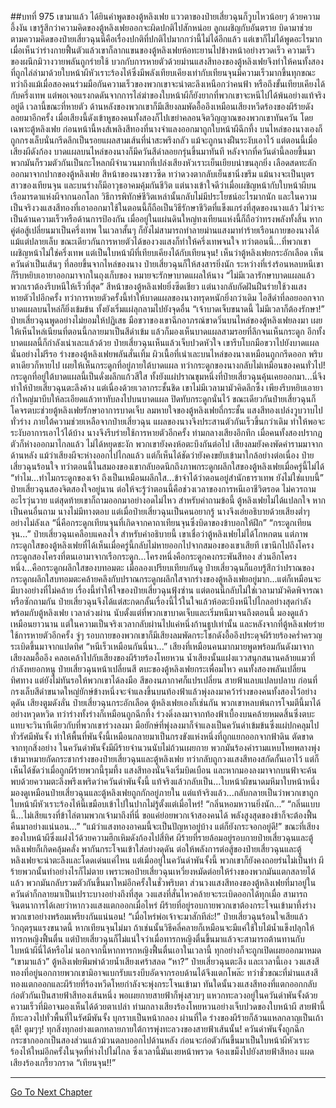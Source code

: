 ##บทที่ 975 เขามาแล้ว
ได้ยินคำพูดของตู้หลิงเฟย แววตาของป๋ายเสี่ยวฉุนก็วูบไหวน้อยๆ ด้วยความอึ้งงัน เขารู้สึกว่าความคิดของตู้หลิงเฟยออกจะผิดปกติไปสักหน่อย ลูกเผชิญกับอันตราย บิดามาช่วย ตามความคิดของป๋ายเสี่ยวฉุนนี่คือเรื่องปกติที่ปกติไปมากกว่านี้ไม่ได้อีกแล้ว แต่เขาก็ไม่ได้พูดอะไรมาก เมื่อเห็นว่าร่างกายฟื้นตัวแล้วเขาก็ลากแขนของตู้หลิงเฟยห้อทะยานไปข้างหน้าอย่างรวดเร็ว
ความเร็วของผนึกมิวางวายพลันถูกร่ายใช้ บวกกับการหายตัวด้วยม่านแสงสีทองของตู้หลิงเฟยจึงทำให้คนทั้งสองที่ถูกไล่ล่ามาด้วยใบหน้าผีหัวเราะร้องไห้ซึ่งมีพลังเทียบเคียงเท่ากับเทียนจุนมีความเร็วมากขึ้นทุกขณะ
ทว่าถึงแม้เมื่อสองคนร่วมมือกันความเร็วของพวกเขาจะน่าตะลึงเหนือกว่าคนฟ้า หรือถึงขั้นเทียบเคียงได้กับครึ่งเทพ แต่พอเจอแรงกดดันจากการไล่ฆ่าของใบหน้าผีก็ยังยากที่พวกเขาจะหนีไปได้พ้นอย่างแท้จริงอยู่ดี เวลานี้ขณะที่หายตัว ด้านหลังของพวกเขาก็มีเสียงลมพัดอื้ออึงเหมือนเสียงหวีดร้องของผีร้ายดังลอยมาอีกครั้ง เมื่อเสียงนี้ดังเข้าหูของคนทั้งสองก็ไปเขย่าคลอนจิตวิญญาณของพวกเขาทันควัน
โดยเฉพาะตู้หลิงเฟย ก่อนหน้านี้หงส์เพลิงสีทองที่นางจำแลงออกมาถูกใบหน้าผีฉีกทึ้ง บนไหล่ของนางเองก็ถูกกรงเล็บนั่นกรีดลึกเป็นรอยแผลสามเส้นที่น่าสะพรึงกลัว แม้จะถูกนางฝืนระงับเอาไว้ แต่ตอนนี้เมื่อเสียงผีดังก้อง บาดแผลบนไหล่ของนางก็มีควันสีดำลอยกรุ่นขึ้นมาทันที
หลังจากที่ควันดำนี้ลอยขึ้นมา พวกมันก็รวมตัวกันเป็นกะโหลกผีจำนวนมากที่เปล่งเสียงหัวเราะเย็นเยียบน่าขนลุกยิ่ง
เลือดสดทะลักออกมาจากปากของตู้หลิงเฟย สีหน้าของนางขาวซีด ทว่าดวงตากลับเย็นชานิ่งขรึม แม้นางจะเป็นบุตรสาวของเทียนจุน และบนร่างก็มีอาวุธอาคมคุ้มกันชีวิต แต่นางเข้าใจดีว่าเมื่อเผชิญหน้ากับใบหน้าผีบนเรือมารดาแห่งผีจากนอกโลก วิธีการพิทักษ์ชีวิตเหล่านั้นกลับไม่มีประโยชน์อะไรมากนัก และในความเป็นจริงวงแสงสีทองที่เอาออกมาใช้ในตอนนี้ก็ถือเป็นวิธีรักษาชีวิตที่แข็งแกร่งที่สุดของนางแล้ว
ไม่ว่าจะเป็นด้านความเร็วหรือด้านการป้องกัน เมื่ออยู่ในแผ่นดินใหญ่ทงเทียนแห่งนี้ก็ถือว่าทรงพลังทั้งสิ้น หากคู่ต่อสู้เปลี่ยนมาเป็นครึ่งเทพ ในเวลาสั้นๆ ก็ยังไม่สามารถทำลายม่านแสงมาทำร้ายเรือนกายของนางได้แม้แต่ปลายเล็บ
ขณะเดียวกันการหายตัวได้ของวงแสงก็ทำให้ครึ่งเทพจนใจ ทว่าตอนนี้...ที่พวกเขาเผชิญหน้าไม่ใช่ครึ่งเทพ แต่เป็นใบหน้าผีที่เทียบเคียงได้กับเทียนจุน!
เห็นว่าตู้หลิงเฟยกระอักเลือด เห็นควันดำเป็นเส้นๆ ที่ลอยขึ้นจากไหล่ของนาง ป๋ายเสี่ยวฉุนก็ให้สงสารยิ่งนัก ระหว่างที่เร่งร้อนหลบหนีเขาก็รีบหยิบเอายาออกมาจากในถุงเก็บของ หมายจะรักษาบาดแผลให้นาง
“ไม่มีเวลารักษาบาดแผลแล้ว พวกเราต้องรีบหนีให้เร็วที่สุด” สีหน้าของตู้หลิงเฟยยิ่งซีดเชียว แต่นางกลับกัดฝันฝืนร่ายใช้วงแสงหายตัวไปอีกครั้ง
ทว่าการหายตัวครั้งนี้ทำให้บาดแผลของนางทรุดหนักยิ่งกว่าเดิม ไอสีดำที่ลอยออกจากบาดแผลบนไหล่ก็ยิ่งเข้มข้น ทั้งยังเริ่มแผ่ลุกลามไปยังจุดอื่น
“เจ้าบาดเจ็บขนาดนี้ ไม่มีเวลาก็ต้องรักษา!” ป๋ายเสี่ยวฉุนพูดอย่างไม่ยอมให้ปฏิเสธ มือขวาของเขาฉีกอาภรณ์ขาดวิ่นบนไหล่ของตู้หลิงเฟยลงมา เผยให้เห็นไหล่เนียนที่ตอนนี้กลายมาเป็นสีดำเข้ม แล้วก็มองเห็นบาดแผลสามรอยที่ลึกจนเห็นกระดูก อีกทั้งบาดแผลนี้ก็กำลังเน่าเละแล้วด้วย
ป๋ายเสี่ยวฉุนเห็นแล้วเจ็บปวดหัวใจ เขารีบโบกมือขวาไปยังบาดแผลนั่นอย่างไม่รีรอ ร่างของตู้หลิงเฟยพลันสั่นเทิ้ม ผิวเนื้อที่เน่าเละบนไหล่ของนางเหมือนถูกกรีดออก พริบตาเดียวก็หายไป เผยให้เห็นกระดูกที่อยู่ภายใต้บาดแผล
ทว่ากระดูกของนางกลับไม่เหมือนของคนทั่วไป!
กระดูกที่อยู่ใต้บาดแผลนี้เป็นดั่งผลึกแก้วสีใส ทั้งยังแผ่ปราณขุมหนึ่งที่ป๋ายเสี่ยวฉุนคุ้นเคยออกมา...นี่จึงทำให้ป๋ายเสี่ยวฉุนตะลึงค้าง
แต่เนื่องด้วยเวลากระชั้นชิด เขาไม่มีเวลามามัวคิดลึกซึ้ง เพียงรีบหยิบเอายากำใหญ่มาบีบให้ละเอียดแล้วทาทับลงไปบนบาดแผล ปิดทับกระดูกนั่นไว้ ขณะเดียวกันป๋ายเสี่ยวฉุนก็โคจรตบะช่วยตู้หลิงเฟยรักษาอาการบาดเจ็บ
ลมหายใจของตู้หลิงเฟยถี่กระชั้น แสงสีทองเปล่งวูบวาบไปทั่วร่าง ภายใต้ความช่วยเหลือจากป๋ายเสี่ยวฉุน แผลของนางจึงประสานตัวกันเร็วขึ้นกว่าเดิม ทำให้พอจะระงับอาการเอาไว้ได้บ้าง นางจึงรีบร่ายใช้การหายตัวอีกครั้ง ท่ามกลางเสียงอึกทึก เมื่อคนทั้งสองปรากฏตัวก็ห่างออกมาไกลแล้ว
ไม่ได้หยุดชะงัก พวกเขายังคงห้อตะบึงกันต่อไป
เสียงลมยังคงพัดคำรามมาจากด้านหลัง แม้ว่าเสียงผีจะห่างออกไปไกลแล้ว แต่ก็เห็นได้ชัดว่ายังคงขยับเข้ามาใกล้อย่างต่อเนื่อง ป๋ายเสี่ยวฉุนร้อนใจ ทว่าตอนนี้ในสมองของเขากลับอดนึกถึงภาพกระดูกผลึกใสของตู้หลิงเฟยเมื่อครู่นี้ไม่ได้
“ทำไม...ทำไมกระดูกของเจ้า ถึงเป็นเหมือนผลึกใส...ข้าจำได้ว่าตอนอยู่สำนักธาราเทพ ยังไม่ใช่แบบนี้” ป๋ายเสี่ยวฉุนสองจิตสองใจอยู่นาน ต่อให้จะรู้ว่าตอนนี้คือช่วงเวลาของการหนีเอาชีวิตรอด ไม่ควรถามอะไรวุ่นวาย แต่สุดท้ายเขาก็ถามออกมาอย่างอดไม่ไหว
สำหรับคำถามข้อนี้ ตู้หลิงเฟยไม่ได้แปลกใจ หากเป็นคนอื่นถาม นางไม่มีทางตอบ แต่เมื่อป๋ายเสี่ยวฉุนเป็นคนอยากรู้ นางจึงเอ่ยอธิบายด้วยเสียงต่ำๆ อย่างไม่ลังเล
“นี่คือกระดูกเทียนจุนที่เกิดจากคาถาเทียนจุนซึ่งบิดาของข้าบอกให้ฝึก”
“กระดูกเทียนจุน...” ป๋ายเสี่ยวฉุนเคลือบแคลงใจ สำหรับคำอธิบายนี้ เขาเชื่อว่าตู้หลิงเฟยไม่ได้โกหกตน แต่ภาพกระดูกใสของตู้หลิงเฟยที่ได้เห็นเมื่อครู่นี้กลับไม่หายออกไปจากสมองของเขาเสียที
เขานึกไปถึงโครงกระดูกสองโครงที่ตนเอามาจากเรือกระดูก...โครงหนึ่งคือกระดูกคงกระพันสีทอง ส่วนอีกโครงหนึ่ง...คือกระดูกผลึกใสของบทอมตะ
เมื่อลองเปรียบเทียบกันดู ป๋ายเสี่ยวฉุนก็แอบรู้สึกว่าปราณของกระดูกผลึกใสบทอมตะคล้ายคลึงกับปราณกระดูกผลึกใสจากร่างของตู้หลิงเฟยอยู่มาก...แต่ก็เหมือนจะมีบางอย่างที่ไม่คล้าย
เรื่องนี้ทำให้ใจของป๋ายเสี่ยวฉุนฟุ้งซ่าน แต่ตอนนี้กลับไม่ใช่เวลามามัวคิดพิจารณาหรือซักถามกัน ป๋ายเสี่ยวฉุนจึงได้แต่สะกดกลั้นเรื่องนี้ไว้ในใจแล้วห้อตะบึงหนีไปไกลอย่างสุดกำลังพร้อมกับตู้หลิงเฟย
เวลาล่วงผ่าน นับตั้งแต่ที่พวกเขาบาดเจ็บและเริ่มหนีมาจนถึงตอนนี้ มองดูแล้วเหมือนยาวนาน แต่ในความเป็นจริงเวลากลับผ่านไปแค่หนึ่งก้านธูปเท่านั้น
และหลังจากที่ตู้หลิงเฟยร่ายใช้การหายตัวอีกครั้ง จู่ๆ รอบกายของพวกเขาก็มีเสียงลมพัดกระโชกดังอื้ออึงประดุจผีร้ายร้องคร่ำครวญระเบิดขึ้นมาจากแปดทิศ
“หนีเร็วเหมือนกันนี่นา...” เสียงที่เหมือนคนมากมายพูดพร้อมกันดังมาจากเสียงลมอื้ออึง คลอเคล้าไปกับเสียงของผีร้ายร้องโหยหวน น้ำเสียงนั้นแฝงแววสนุกสนานคล้ายแมวที่กำลังหยอกหนู
ป๋ายเสี่ยวฉุนหน้าเปลี่ยนสี ตบะของตู้หลิงเฟยกระเพื่อมไหว คนทั้งสองพลันเปลี่ยนทิศทาง แต่ยังไม่ทันรอให้พวกเขาได้ลงมือ สีของนภากาศก็แปรเปลี่ยน สายฟ้าแลบแปลบปลาบ ก่อนที่กรงเล็บสีดำขนาดใหญ่ยักษ์ข้างหนึ่งจะจำแลงขึ้นบนท้องฟ้าแล้วพุ่งลงมาคว้าร่างของคนทั้งสองไว้อย่างดุดัน
เสียงตูมดังลั่น ป๋ายเสี่ยวฉุนกระอักเลือด ตู้หลิงเฟยเองก็เช่นกัน พวกเขาหลบพ้นการโจมตีนี้มาได้อย่างหวุดหวิด ทว่าร่างทั้งร่างก็เหมือนถูกฉีกทึ้ง ร่วงดิ่งลงมาจากท้องฟ้าเบื้องบนคล้ายหมดสิ้นซึ่งตบะ
แทบจะวินาทีเดียวกับที่พวกเขาร่วงลงมา มือยักษ์ที่พุ่งลงมาก็จำแลงเป็นควันดำเข้มข้นซึ่งแผ่ปกคลุมไปทั่วรัศมีพันจั้ง ทำให้พื้นที่พันจั้งนี้เหมือนกลายมาเป็นกรงขังแห่งหนึ่งที่ถูกแยกออกจากฟ้าดิน ตัดขาดจากทุกสิ่งอย่าง
ในควันดำพันจั้งมีผีร้ายจำนวนนับไม่ถ้วนเผยกาย พวกมันร้องคำรามแหบโหยพลางพุ่งเข้ามาหมายกัดกระชากร่างของป๋ายเสี่ยวฉุนและตู้หลิงเฟย ทว่ากลับถูกวงแสงสีทองสกัดกั้นเอาไว้ แต่ก็เห็นได้ชัดว่าเมื่อถูกผีร้ายพวกนี้รุมทึ้ง แสงสีทองนั่นจึงเริ่มบิดเบือน
และหากมองลงมาจากบนฟ้าจะค้นพบด้วยความตะลึงพรึงเพริดว่าควันดำพันจั้งนี้ แท้จริงแล้วกลับเป็น...ใบหน้าผีขนาดมหึมาใบหน้าหนึ่ง มองดูเหมือนป๋ายเสี่ยวฉุนและตู้หลิงเฟยถูกกักอยู่ภายใน แต่แท้จริงแล้ว...กลับกลายเป็นว่าพวกเขาถูกใบหน้าผีหัวเราะร้องไห้นี้เขมือบเข้าไปในปากไม่รู้ตั้งแต่เมื่อไหร่!
“กลิ่นหอมหวานยิ่งนัก...”
“กลิ่นแบบนี้...ไม่เสียแรงที่ข้าไล่ตามพวกเจ้ามาถึงที่นี่ ขอแค่ย่อยพวกเจ้าสองคนได้ พลังสูงสุดของข้าก็จะต้องฟื้นคืนมาอย่างแน่นอน...”
“แม้ว่าแสงทองอาคมนี้จะเป็นปัญหาอยู่บ้าง แต่ก็ยังกระจอกอยู่ดี!” ขณะที่เสียงของใบหน้าผีซึ่งแฝงไว้ด้วยความฮึกเหิมดังก้องไปสี่ทิศ ผีร้ายที่รายล้อมอยู่รอบกายป๋ายเสี่ยวฉุนและตู้หลิงเฟยก็เกิดคลุ้มคลั่ง พากันกระโจนเข้าใส่อย่างดุดัน
ต่อให้พลังการต่อสู้ของป๋ายเสี่ยวฉุนและตู้หลิงเฟยจะน่าตะลึงและโดดเด่นแค่ไหน แต่เมื่ออยู่ในควันดำพันจั้งนี้ พวกเขาก็ยังคงถอยร่นไม่เป็นท่า ผีร้ายพวกนั้นทำอย่างไรก็ไม่ตาย เพราะพอป๋ายเสี่ยวฉุนเหวี่ยงหมัดต่อยให้ร่างของพวกมันแตกสลายได้แล้ว พวกมันกลับรวมตัวกันขึ้นมาใหม่อีกครั้งในชั่วพริบตา
ส่วนวงแสงสีทองของตู้หลิงเฟยที่มาอยู่ในควันดำก็กลายมาเป็นเปราะบางอย่างถึงที่สุด วงแสงที่สั่นไหวคล้ายจะระเบิดออกได้ทุกเมื่อ
สามารถจินตนาการได้เลยว่าหากวงแสงแตกออกเมื่อไหร่ ผีร้ายที่อยู่รอบกายพวกเขาต้องกระโจนเข้ามาทึ้งร่างพวกเขาอย่างพร้อมเพรียงกันแน่นอน!
“เมื่อไหร่พ่อเจ้าจะมาสักทีล่ะ!” ป๋ายเสี่ยวฉุนร้อนใจเสียแล้ว วิกฤตรุนแรงขนาดนี้ หากเทียนจุนไม่มา ถ้าเช่นนั้นวิธีคลี่คลายก็เหมือนจะมีแค่ใช้ใบไม้น้ำแข็งปลุกให้ทารกหญิงฟื้นตื่น แต่ป๋ายเสี่ยวฉุนก็ไม่แน่ใจว่าเมื่อทารกหญิงตื่นขึ้นมาแล้วจะสามารถต้านทานกับใบหน้าผีนี่ได้หรือไม่ นอกจากนี้หากทารกหญิงฟื้นตื่นเอาในเวลานี้ ทุกอย่างก็จะถูกเปิดเผยออกมาหมด
“เขามาแล้ว” ตู้หลิงเฟยพึมพำด้วยน้ำเสียงเศร้าสลด
“หา?” ป๋ายเสี่ยวฉุนตะลึง
และเวลานี้เอง วงแสงสีทองที่อยู่นอกกายพวกเขามิอาจแบกรับแรงบีบอัดจากรอบด้านได้จึงแตกโพล๊ะ ทว่าชั่วขณะที่ม่านแสงสีทองแตกออกและผีร้ายที่ร้องหวีดโหยกำลังจะพุ่งกระโจนเข้ามา ทันใดนั้นวงแสงสีทองที่แตกออกกลับก่อตัวกันเป็นสายฟ้าสีทองเส้นหนึ่ง
พอเผยกายสายฟ้าก็พุ่งสวบๆ แหวกทะลวงอยู่ในควันดำพันจั้งด้วยความเร็วที่มิอาจมองเห็นได้ด้วยตาเปล่า ท่ามกลางเสียงร้องโหยหวนอย่างเจ็บปวดของใบหน้าผี สายฟ้านี้ก็ทะลวงไปทั่วพื้นที่ในรัศมีพันจั้ง บุกราบเป็นหน้ากลอง ผ่านที่ใด ร่างของผีร้ายก็ล้วนแหลกลาญเป็นเถ้าธุลี!
ตูมๆๆ!
ทุกสิ่งทุกอย่างแตกทลายภายใต้การพุ่งทะลวงของสายฟ้าเส้นนั้น!
ควันดำพันจั้งถูกฉีกกระชากออกเป็นสองส่วนแล้วม้วนตลบออกไปด้านหลัง ก่อนจะก่อตัวกันขึ้นมาเป็นใบหน้าผีหัวเราะร้องไห้ใหม่อีกครั้งในจุดที่ห่างไปไม่ไกล ซึ่งเวลานี้มันเงยหน้าพรวด จ้องเขม็งไปยังสายฟ้าสีทอง แผดเสียงร้องเกรี้ยวกราด
“เทียนจุน!!”


------


[Go To Next Chapter]( ./122.md)